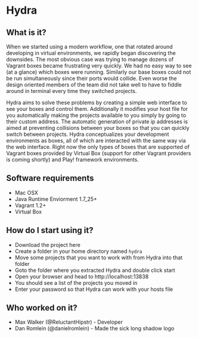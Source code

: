 Hydra
=====================================

## What is it?

When we started using a modern workflow, one that rotated around developing in virtual environments, we rapidly began discovering the downsides. The most obvious case was trying to manage dozens of Vagrant boxes became frustrating very quickly. We had no easy way to see (at a glance) which boxes were running. Similarly our base boxes could not be run simultaneously since their ports would collide. Even worse the design oriented members of the team did not take well to have to fiddle around in terminal every time they switched projects. 

Hydra aims to solve these problems by creating a simple web interface to see your boxes and control them. Additionally it modifies your host file for you automatically making the projects available to you simply by going to their custom address. The automatic generation of private ip addresses is aimed at preventing collisions between your boxes so that you can quickly switch between projects. Hydra conceptualizes your development environments as boxes, all of which are interacted with the same way via the web interface. Right now the only types of boxes that are supported of Vagrant boxes provided by Virtual Box (support for other Vagrant providers is coming shortly) and Play! framework environments.

## Software requirements

* Mac OSX
* Java Runtime Enviorment 1.7_25+
* Vagrant 1.2+
* Virtual Box

## How do I start using it?
* Download the project here
* Create a folder in your home directory named `hydra`
* Move some projects that you want to work with from Hydra into that folder
* Goto the folder where you extracted Hydra and double click start
* Open your browser and head to http://localhost:13838
* You should see a list of the projects you moved in
* Enter your password so that Hydra can work with your hosts file 

## Who worked on it?
* Max Walker (@ReluctantHipstr) - Developer 
* Dan Romlein (@danielromlein) - Made the sick long shadow logo
